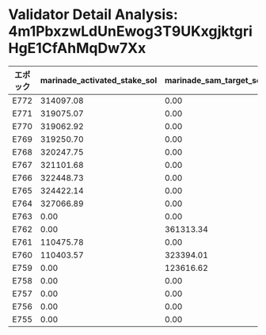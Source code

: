 # Validator Detail Analysis: 4m1PbxzwLdUnEwog3T9UKxgjktgriHgE1CfAhMqDw7Xx

エポック | marinade_activated_stake_sol | marinade_sam_target_sol | bond_balance_sol | bid_pmpe | stake_priority | unstake_priority
--- | --- | --- | --- | --- | --- | ---
E772 | 314097.08 | 0.00 | 300.23 | 0.000 | 297 | 140.00
E771 | 319075.07 | 0.00 | 300.40 | 0.001 | 292 | 124.00
E770 | 319062.92 | 0.00 | 300.56 | 0.001 | 293 | 135.00
E769 | 319250.70 | 0.00 | 300.49 | 0.001 | 292 | 128.00
E768 | 320247.75 | 0.00 | 300.47 | 0.001 | 287 | 124.00
E767 | 321101.68 | 0.00 | 301.73 | 0.001 | 284 | 135.00
E766 | 322448.73 | 0.00 | 852.89 | 0.005 | 277 | 118.00
E765 | 324422.14 | 0.00 | 854.17 | 0.005 | 270 | 118.00
E764 | 327066.89 | 0.00 | 855.46 | 0.005 | 267 | 123.00
E763 | 0.00 | 0.00 | 875.01 | 0.005 | 274 | 419.00
E762 | 0.00 | 361313.34 | 876.00 | 1.000 | 3 | 217.00
E761 | 110475.78 | 0.00 | 300.23 | 0.010 | 277 | 127.00
E760 | 110403.57 | 323394.01 | 300.11 | 0.250 | 104 | 520.00
E759 | 0.00 | 123616.62 | 300.00 | 1.000 | 8 | 230.00
E758 | 0.00 | 0.00 | - | 0.000 | 289 | 0.00
E757 | 0.00 | 0.00 | - | 0.000 | 288 | 0.00
E756 | 0.00 | 0.00 | - | 0.000 | 289 | 0.00
E755 | 0.00 | 0.00 | - | 0.000 | 288 | 0.00

